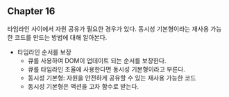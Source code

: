 ## Chapter 16

타임라인 사이에서 자원 공유가 필요한 경우가 있다. 동시성 기본형이라는 재사용 가능한 코드를 만드는 방법에 대해 알아본다.

- 타임라인 순서를 보장
    - 큐를 사용하여 DOM이 업데이트 되는 순서를 보장한다.
    - 큐를 타임라인 조율에 사용한다면 동시성 기본형이라고 부른다.
    - 동시성 기본형: 자원을 안전하게 공유할 수 있는 재사용 가능한 코드
    - 동시성 기본형은 액션을 고차 함수로 받는다.
